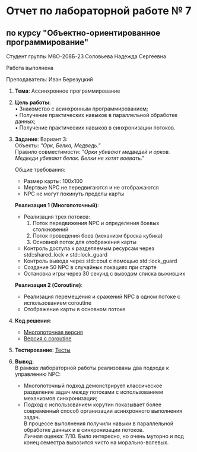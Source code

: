# Отчет по лабораторной работе № 7
## по курсу "Объектно-ориентированное программирование"

Студент группы М8О-208Б-23 Соловьева Надежда Сергеевна

Работа выполнена 

Преподаватель: Иван Березуцкий

1. **Тема**: Ассинхронное программирование   
2. **Цель работы**:  
   • Знакомство с асинхронным программированием;  
   • Получение практических навыков в параллельной обработке данных;  
   • Получение практических навыков в синхронизации потоков.  

3. **Задание**: 
   Вариант 3:  
   Объекты: *"Орк, Белка, Медведь."*  
   Правило совместимости: *"Орки убивают медведей и орков. Медведи убивают белок. Белки не хотят воевать."*

   Общие требования:  
   - Размер карты: 100x100  
   - Мертвые NPC не передвигаются и не отображаются  
   - NPC не могут покинуть пределы карты  

   **Реализация 1 (Многопоточный)**:  
   - Реализация трех потоков:  
     1. Поток передвижения NPC и определения боевых столкновений  
     2. Поток проведения боев (механизм броска кубика)  
     3. Основной поток для отображения карты  
   - Контроль доступа к разделяемым ресурсам через std::shared_lock и std::lock_guard  
   - Контроль вывода через std::cout с помощью std::lock_guard  
   - Создание 50 NPC в случайных локациях при старте  
   - Остановка игры через 30 секунд с выводом списка выживших  

   **Реализация 2 (Coroutine)**:  
   - Реализация перемещения и сражений NPC в одном потоке с использованием coroutine  
   - Отображение карты в основном потоке  

4. **Код решения**:
   - [Многопоточная версия](main.cpp)  
   - [Версия с coroutine](main_pro.cpp)  

5. **Тестирование**: [Тесты](test/tests.cpp)    

6. **Вывод**:   
   В рамках лабораторной работы реализованы два подхода к управлению NPC:  
   - Многопоточный подход демонстрирует классическое разделение задач между потоками с использованием механизмов синхронизации;  
   - Подход с использованием корутин показывает более современный способ организации асинхронного выполнения задач.  
   В процессе выполнения получили навыки в параллельной обработке данных и в синхронизации потоков.    
   Личная оценка: 7/10. Было интересно, но очень муторно и под конец семестра вывозится чисто на морально-волевых.  